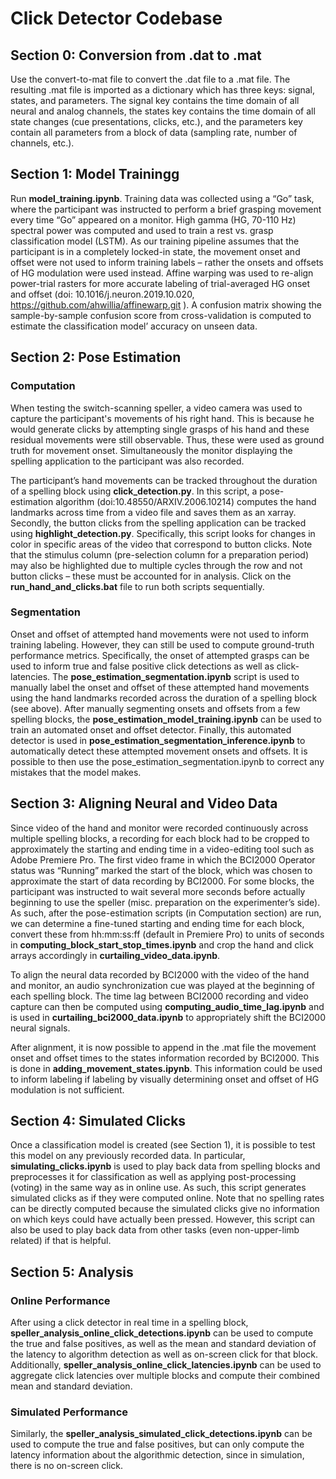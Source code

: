 # Click Detector Codebase

## Section 0: Conversion from .dat to .mat
Use the convert-to-mat  file to convert the .dat file to a .mat file. The resulting .mat file is imported as a dictionary which has three keys: signal, states, and parameters. The signal key contains the time domain of all neural and analog channels, the states key contains the time domain of all state changes (cue presentations, clicks, etc.), and the parameters key contain all parameters from a block of data (sampling rate, number of channels, etc.).

## Section 1: Model Trainingg
Run **model_training.ipynb**. Training data was collected using a “Go” task, where the participant was instructed to perform a brief grasping movement every time “Go” appeared on a monitor. High gamma (HG, 70-110 Hz) spectral power was computed and used to train a rest vs. grasp classification model (LSTM). As our training pipeline assumes that the participant is in a completely locked-in state, the movement onset and offset were not used to inform training labels – rather the onsets and offsets of HG modulation were used instead. Affine warping was used to re-align power-trial rasters for more accurate labeling of trial-averaged HG onset and offset (doi: 10.1016/j.neuron.2019.10.020, https://github.com/ahwillia/affinewarp.git ). A confusion matrix showing the sample-by-sample confusion score from cross-validation is computed to estimate the classification model’ accuracy on unseen data.

## Section 2: Pose Estimation
### Computation
When testing the switch-scanning speller, a video camera was used to capture the participant's movements of his right hand. This is because he would generate clicks by attempting single grasps of his hand and these residual movements were still observable. Thus, these were used as ground truth for movement onset. Simultaneously the monitor displaying the spelling application to the participant was also recorded. 

The participant’s hand movements can be tracked throughout the duration of a spelling block using **click_detection.py**. In this script, a pose-estimation algorithm (doi:10.48550/ARXIV.2006.10214) computes the hand landmarks across time from a video file and saves them as an xarray. Secondly, the button clicks from the spelling application can be tracked using **highlight_detection.py**. Specifically, this script looks for changes in color in specific areas of the video that correspond to button clicks. Note that the stimulus column (pre-selection column for a preparation period) may also be highlighted due to multiple cycles through the row and not button clicks – these must be accounted for in analysis. Click on the **run_hand_and_clicks.bat** file to run both scripts sequentially.

### Segmentation
Onset and offset of attempted hand movements were not used to inform training labeling. However, they can still be used to compute ground-truth performance metrics. Specifically, the onset of attempted grasps can be used to inform true and false positive click detections as well as click-latencies. The **pose_estimation_segmentation.ipynb** script is used to manually label the onset and offset of these attempted hand movements using the hand landmarks recorded across the duration of a spelling block (see above). After manually segmenting onsets and offsets from a few spelling blocks, the **pose_estimation_model_training.ipynb** can be used to train an automated onset and offset detector. Finally, this automated detector is used in **pose_estimation_segmentation_inference.ipynb** to automatically detect these attempted movement onsets and offsets. It is possible to then use the pose_estimation_segmentation.ipynb to correct any mistakes that the model makes.

## Section 3: Aligning Neural and Video Data
Since video of the hand and monitor were recorded continuously across multiple spelling blocks, a recording for each block had to be cropped to approximately the starting and ending time in a video-editing tool such as Adobe Premiere Pro. The first video frame in which the BCI2000 Operator status was “Running” marked the start of the block, which was chosen to approximate the start of data recording by BCI2000. For some blocks, the participant was instructed to wait several more seconds before actually beginning to use the speller (misc. preparation on the experimenter’s side). As such, after the pose-estimation scripts (in Computation section) are run, we can determine a fine-tuned starting and ending time for each block, convert these from hh:mm:ss:ff (default in Premiere Pro) to units of seconds in **computing_block_start_stop_times.ipynb** and crop the hand and click arrays accordingly in **curtailing_video_data.ipynb**. 

To align the neural data recorded by BCI2000 with the video of the hand and monitor, an audio synchronization cue was played at the beginning of each spelling block. The time lag between BCI2000 recording and video capture can then be computed using **computing_audio_time_lag.ipynb** and is used in **curtailing_bci2000_data.ipynb** to appropriately shift the BCI2000 neural signals.

After alignment, it is now possible to append in the .mat file the movement onset and offset times to the states information recorded by BCI2000. This is done in **adding_movement_states.ipynb**. This information could be used to inform labeling if labeling by visually determining onset and offset of HG modulation is not sufficient.

## Section 4: Simulated Clicks
Once a classification model is created (see Section 1), it is possible to test this model on any previously recorded data. In particular, **simulating_clicks.ipynb** is used to play back data from spelling blocks and preprocesses it for classification as well as applying post-processing (voting) in the same way as in online use. As such, this script generates simulated clicks as if they were computed online. Note that no spelling rates can be directly computed because the simulated clicks give no information on which keys could have actually been pressed. However, this script can also be used to play back data from other tasks (even non-upper-limb related) if that is helpful.

## Section 5: Analysis
### Online Performance
After using a click detector in real time in a spelling block, **speller_analysis_online_click_detections.ipynb** can be used to compute the true and false positives, as well as the mean and standard deviation of the latency to algorithm detection as well as on-screen click  for that block. Additionally, **speller_analysis_online_click_latencies.ipynb** can be used to aggregate click latencies over multiple blocks and compute their combined mean and standard deviation.

### Simulated Performance
Similarly, the **speller_analysis_simulated_click_detections.ipynb** can be used to compute the true and false positives, but can only compute the latency information about the algorithmic detection, since in simulation, there is no on-screen click. 
